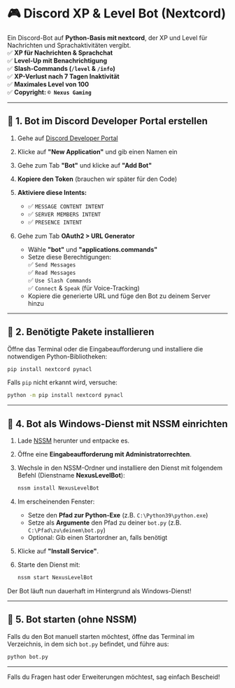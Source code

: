# 🎮 Discord XP & Level Bot (Nextcord)

Ein Discord-Bot auf **Python-Basis mit nextcord**, der XP und Level für Nachrichten und Sprachaktivitäten vergibt.  
✅ **XP für Nachrichten & Sprachchat**  
✅ **Level-Up mit Benachrichtigung**  
✅ **Slash-Commands (`/level` & `/info`)**  
✅ **XP-Verlust nach 7 Tagen Inaktivität**  
✅ **Maximales Level von 100**  
✅ **Copyright: `© Nexus Gaming`**  

---

## 📌 1. Bot im Discord Developer Portal erstellen  

1. Gehe auf [Discord Developer Portal](https://discord.com/developers/applications)  
2. Klicke auf **"New Application"** und gib einen Namen ein  
3. Gehe zum Tab **"Bot"** und klicke auf **"Add Bot"**  
4. **Kopiere den Token** (brauchen wir später für den Code)  
5. **Aktiviere diese Intents:**  
   - ✅ `MESSAGE CONTENT INTENT`  
   - ✅ `SERVER MEMBERS INTENT`  
   - ✅ `PRESENCE INTENT`  

6. Gehe zum Tab **OAuth2 > URL Generator**  
   - Wähle **"bot"** und **"applications.commands"**  
   - Setze diese Berechtigungen:  
     ✅ `Send Messages`  
     ✅ `Read Messages`  
     ✅ `Use Slash Commands`  
     ✅ `Connect` & `Speak` (für Voice-Tracking)  
   - Kopiere die generierte URL und füge den Bot zu deinem Server hinzu  

---

## 📌 2. Benötigte Pakete installieren  

Öffne das Terminal oder die Eingabeaufforderung und installiere die notwendigen Python-Bibliotheken:  

```sh
pip install nextcord pynacl
```

Falls `pip` nicht erkannt wird, versuche:  
```sh
python -m pip install nextcord pynacl
```
---

## 📌 4. Bot als Windows-Dienst mit NSSM einrichten

1. Lade [NSSM](https://nssm.cc/download) herunter und entpacke es.  
2. Öffne eine **Eingabeaufforderung mit Administratorrechten**.  
3. Wechsle in den NSSM-Ordner und installiere den Dienst mit folgendem Befehl (Dienstname **NexusLevelBot**):

   ```sh
   nssm install NexusLevelBot
   ```

4. Im erscheinenden Fenster:
   - Setze den **Pfad zur Python-Exe** (z.B. `C:\Python39\python.exe`)
   - Setze als **Argumente** den Pfad zu deiner `bot.py` (z.B. `C:\Pfad\zu\deinem\bot.py`)
   - Optional: Gib einen Startordner an, falls benötigt
5. Klicke auf **"Install Service"**.  
6. Starte den Dienst mit:

   ```sh
   nssm start NexusLevelBot
   ```

Der Bot läuft nun dauerhaft im Hintergrund als Windows-Dienst!

---

## 📌 5. Bot starten (ohne NSSM)

Falls du den Bot manuell starten möchtest, öffne das Terminal im Verzeichnis, in dem sich `bot.py` befindet, und führe aus:

```sh
python bot.py
```

---

Falls du Fragen hast oder Erweiterungen möchtest, sag einfach Bescheid!
